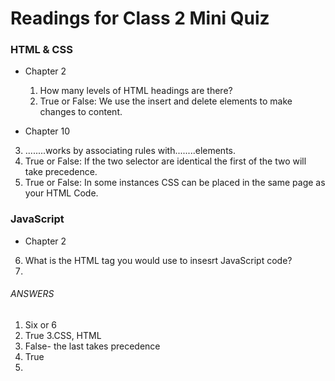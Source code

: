 # Readings for Class 2 Mini Quiz

### HTML & CSS
- Chapter 2

  1. How many levels of HTML headings are there? 
  2.  True or False: We use the insert and delete elements to make changes to content. 


- Chapter 10

3. ........works by associating rules with........elements.
4. True or False: If the two selector are identical the first of the two will take precedence.
5.  True or False: In some instances CSS can be placed in the same page as your HTML Code.





### JavaScript 

- Chapter 2 
6. What is the HTML tag you would use to insesrt JavaScript code?
7.






###### ANSWERS

1. Six or 6 
2. True
3.CSS, HTML
4. False- the last  takes precedence
5. True
6. <script>

